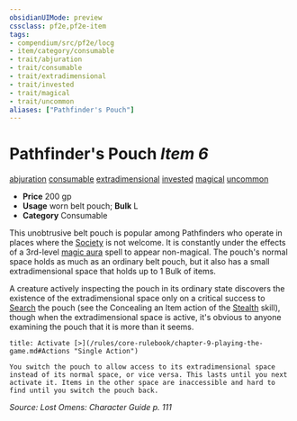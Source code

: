 ```yaml
---
obsidianUIMode: preview
cssclass: pf2e,pf2e-item
tags:
- compendium/src/pf2e/locg
- item/category/consumable
- trait/abjuration
- trait/consumable
- trait/extradimensional
- trait/invested
- trait/magical
- trait/uncommon
aliases: ["Pathfinder's Pouch"]
---
```

# Pathfinder's Pouch *Item 6*  
[abjuration](/rules/traits/abjuration.md)  [consumable](/rules/traits/consumable.md)  [extradimensional](/rules/traits/extradimensional.md)  [invested](/rules/traits/invested.md)  [magical](/rules/traits/magical.md)  [uncommon](/rules/traits/uncommon.md)  

- **Price** 200 gp
- **Usage** worn belt pouch; **Bulk** L
- **Category** Consumable

This unobtrusive belt pouch is popular among Pathfinders who operate in places where the [Society](/compendium/skills.md#Society) is not welcome. It is constantly under the effects of a 3rd-level [magic aura](/compendium/spells/magic-aura.md) spell to appear non-magical. The pouch's normal space holds as much as an ordinary belt pouch, but it also has a small extradimensional space that holds up to 1 Bulk of items.

A creature actively inspecting the pouch in its ordinary state discovers the existence of the extradimensional space only on a critical success to [Search](/rules/actions/search.md) the pouch (see the Concealing an Item action of the [Stealth](/compendium/skills.md#Stealth) skill), though when the extradimensional space is active, it's obvious to anyone examining the pouch that it is more than it seems.

```ad-embed-ability
title: Activate [>](/rules/core-rulebook/chapter-9-playing-the-game.md#Actions "Single Action")

You switch the pouch to allow access to its extradimensional space instead of its normal space, or vice versa. This lasts until you next activate it. Items in the other space are inaccessible and hard to find until you switch the pouch back.
```

*Source: Lost Omens: Character Guide p. 111*